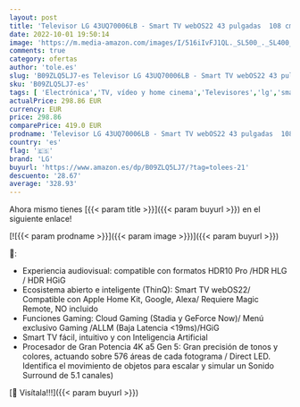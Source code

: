 ```yaml
---
layout: post
title: 'Televisor LG 43UQ70006LB - Smart TV webOS22 43 pulgadas  108 cm  4K UHD  Procesador de Gran Potencia 4K a5 Gen 5  compatible con formatos HDR 10  HLG y HGiG'
date: 2022-10-01 19:50:14
image: 'https://m.media-amazon.com/images/I/516iIvFJ1QL._SL500_._SL400_.jpg'
comments: true
category: ofertas
author: 'tole.es'
slug: 'B09ZLQ5LJ7-es Televisor LG 43UQ70006LB - Smart TV webOS22 43 pulgadas...'
sku: 'B09ZLQ5LJ7-es'
tags: [ 'Electrónica','TV, vídeo y home cinema','Televisores','lg','smart','televisor','tv','🇪🇸', ]
actualPrice: 298.86 EUR
currency: EUR
price: 298.86
comparePrice: 419.0 EUR
prodname: 'Televisor LG 43UQ70006LB - Smart TV webOS22 43 pulgadas  108 cm  4K UHD  Procesador de Gran Potencia 4K a5 Gen 5  compatible con formatos HDR 10  HLG y HGiG'
country: 'es'
flag: '🇪🇸'
brand: 'LG'
buyurl: 'https://www.amazon.es/dp/B09ZLQ5LJ7/?tag=tolees-21'
descuento: '28.67'
average: '328.93'
---
```


Ahora mismo tienes [{{< param title >}}]({{< param buyurl >}}) en el siguiente enlace!

[![{{< param prodname >}}]({{< param image >}})]({{< param buyurl >}})

🔎:

- Experiencia audiovisual: compatible con formatos HDR10 Pro /HDR HLG / HDR HGiG
- Ecosistema abierto e inteligente (ThinQ): Smart TV webOS22/ Compatible con Apple Home Kit, Google, Alexa/ Requiere Magic Remote, NO incluido
- Funciones Gaming: Cloud Gaming (Stadia y GeForce Now)/ Menú exclusivo Gaming /ALLM (Baja Latencia <19ms)/HGiG
- Smart TV fácil, intuitivo y con Inteligencia Artificial
- Procesador de Gran Potencia 4K a5 Gen 5: Gran precisión de tonos y colores, actuando sobre 576 áreas de cada fotograma / Direct LED. Identifica el movimiento de objetos para escalar y simular un Sonido Surround de 5.1 canales)

[🛒 Visítala!!!]({{< param buyurl >}})
